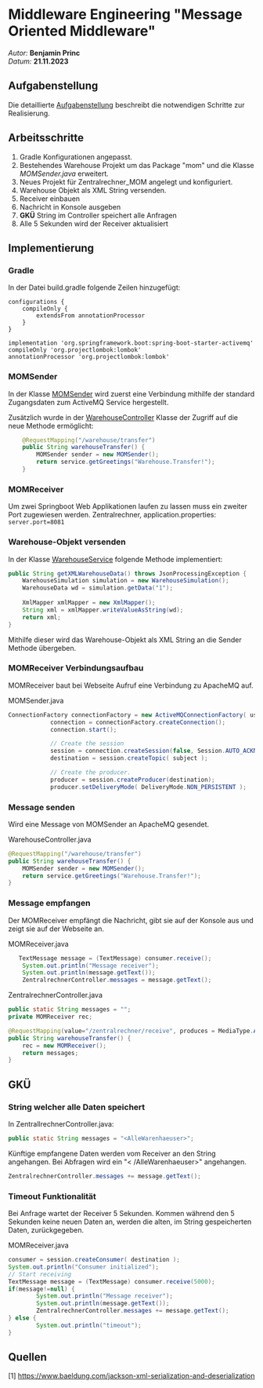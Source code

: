 # Middleware Engineering "Message Oriented Middleware"

*Autor:* **Benjamin Princ**<br>
*Datum:* **21.11.2023**

## Aufgabenstellung
Die detaillierte [Aufgabenstellung](TASK.md) beschreibt die notwendigen Schritte zur Realisierung.

## Arbeitsschritte
1. Gradle Konfigurationen angepasst.
2. Bestehendes Warehouse Projekt um das Package "mom" und die Klasse *MOMSender.java* erweitert.
3. Neues Projekt für Zentralrechner_MOM angelegt und konfiguriert.
4. Warehouse Objekt als XML String versenden.
5. Receiver einbauen
6. Nachricht in Konsole ausgeben
7. **GKÜ** String im Controller speichert alle Anfragen
8. Alle 5 Sekunden wird der Receiver aktualisiert


## Implementierung
### Gradle
In der Datei build.gradle folgende Zeilen hinzugefügt:
```
configurations {
    compileOnly {
        extendsFrom annotationProcessor
    }
}

implementation 'org.springframework.boot:spring-boot-starter-activemq'
compileOnly 'org.projectlombok:lombok'
annotationProcessor 'org.projectlombok:lombok'
```

### MOMSender
In der Klasse [MOMSender](src/main/java/mom/MOMSender.java) wird zuerst eine Verbindung mithilfe der standard Zugangsdaten zum ActiveMQ Service hergestellt.

Zusätzlich wurde in der [WarehouseController](src/main/java/tradearea/warehouse/WarehouseController.java) Klasse der Zugriff auf die neue Methode ermöglicht:
```java
    @RequestMapping("/warehouse/transfer")
    public String warehouseTransfer() {
        MOMSender sender = new MOMSender();
        return service.getGreetings("Warehouse.Transfer!");
    }
```

### MOMReceiver
Um zwei Springboot Web Applikationen laufen zu lassen muss ein zweiter Port zugewiesen werden.
Zentralrechner, application.properties:
``
server.port=8081
``

### Warehouse-Objekt versenden
In der Klasse [WarehouseService](/src/main/java/tradearea/warehouse/WarehouseService.java) folgende Methode implementiert:
```java
public String getXMLWarehouseData() throws JsonProcessingException {
    WarehouseSimulation simulation = new WarehouseSimulation();
    WarehouseData wd = simulation.getData("1");
    
    XmlMapper xmlMapper = new XmlMapper();
    String xml = xmlMapper.writeValueAsString(wd);
    return xml;
}
```
Mithilfe dieser wird das Warehouse-Objekt als XML String an die Sender Methode übergeben.

### MOMReceiver Verbindungsaufbau
MOMReceiver baut bei Webseite Aufruf eine Verbindung zu ApacheMQ auf.

MOMSender.java
```java
ConnectionFactory connectionFactory = new ActiveMQConnectionFactory( user, password, url );
            connection = connectionFactory.createConnection();
            connection.start();

            // Create the session
            session = connection.createSession(false, Session.AUTO_ACKNOWLEDGE);
            destination = session.createTopic( subject );

            // Create the producer.
            producer = session.createProducer(destination);
            producer.setDeliveryMode( DeliveryMode.NON_PERSISTENT );
```
### Message senden
Wird eine Message von MOMSender an ApacheMQ gesendet.

WarehouseController.java
```java
@RequestMapping("/warehouse/transfer")
public String warehouseTransfer() {
    MOMSender sender = new MOMSender();
    return service.getGreetings("Warehouse.Transfer!");
}
```
### Message empfangen
Der MOMReceiver empfängt die Nachricht, gibt sie auf der Konsole aus und zeigt sie auf der Webseite an.

MOMReceiver.java
```java
   TextMessage message = (TextMessage) consumer.receive();
    System.out.println("Message receiver");
    System.out.println(message.getText());
    ZentralrechnerController.messages = message.getText();
```

ZentralrechnerController.java
```java
public static String messages = "";
private MOMReceiver rec;

@RequestMapping(value="/zentralrechner/receive", produces = MediaType.APPLICATION_XML_VALUE)
public String warehouseTransfer() {
    rec = new MOMReceiver();
    return messages;
}
```

## GKÜ
### String welcher alle Daten speichert
In ZentrallrechnerController.java:
```java
public static String messages = "<AlleWarenhaeuser>";
```
Künftige empfangene Daten werden vom Receiver an den String angehangen. Bei Abfragen wird ein "< /AlleWarenhaeuser>" angehangen.
```java
ZentralrechnerController.messages += message.getText();
```

### Timeout Funktionalität
Bei Anfrage wartet der Receiver 5 Sekunden. Kommen während den 5 Sekunden keine neuen Daten an, werden die alten, im String gespeicherten Daten, zurückgegeben.

MOMReceiver.java
```java
consumer = session.createConsumer( destination );
System.out.println("Consumer initialized");
// Start receiving
TextMessage message = (TextMessage) consumer.receive(5000);
if(message!=null) {
        System.out.println("Message receiver");
        System.out.println(message.getText());
        ZentralrechnerController.messages += message.getText();
} else {
        System.out.println("timeout");
}
```
## Quellen
[1] https://www.baeldung.com/jackson-xml-serialization-and-deserialization